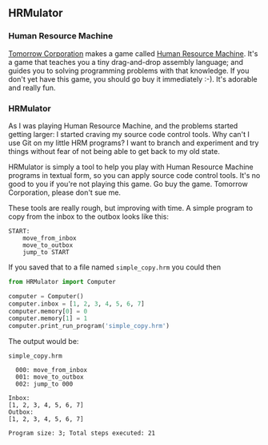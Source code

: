 ## HRMulator

### Human Resource Machine

[Tomorrow Corporation](https://tomorrowcorporation.com/) makes a game called [Human Resource Machine](https://tomorrowcorporation.com/humanresourcemachine).  It's a game that teaches you a tiny drag-and-drop assembly language; and guides you to solving programming problems with that knowledge.  If you don't yet have this game, you should go buy it immediately :-).  It's adorable and really fun.

### HRMulator

As I was playing Human Resource Machine, and the problems started getting larger: I started craving my source code control tools.  Why can't I use Git on my little HRM programs?  I want to branch and experiment and try things without fear of not being able to get back to my old state.

HRMulator is simply a tool to help you play with Human Resource Machine programs in textual form, so you can apply source code control tools.  It's no good to you if you're not playing this game.  Go buy the game.  Tomorrow Corporation, please don't sue me.

These tools are really rough, but improving with time.  A simple program to copy from the inbox to the outbox looks like this:

~~~
START:
    move_from_inbox
    move_to_outbox
    jump_to START
~~~

If you saved that to a file named `simple_copy.hrm` you could then

~~~python
from HRMulator import Computer

computer = Computer()
computer.inbox = [1, 2, 3, 4, 5, 6, 7]
computer.memory[0] = 0
computer.memory[1] = 1
computer.print_run_program('simple_copy.hrm')
~~~

The output would be:

~~~
simple_copy.hrm

  000: move_from_inbox
  001: move_to_outbox
  002: jump_to 000

Inbox:
[1, 2, 3, 4, 5, 6, 7]
Outbox:
[1, 2, 3, 4, 5, 6, 7]

Program size: 3; Total steps executed: 21
~~~

